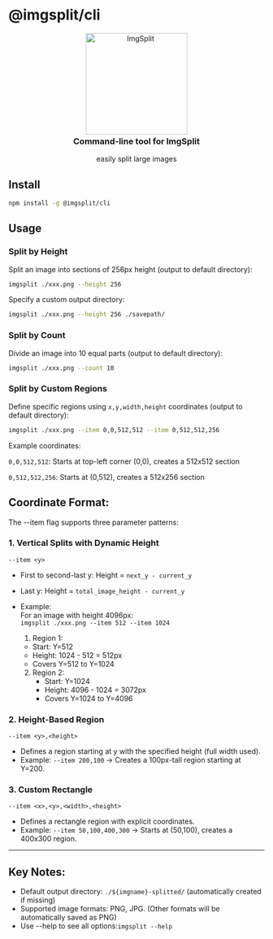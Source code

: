 # @imgsplit/cli
<p style="text-align:center;" align="center">
    <picture align="center">
        <img align="center" alt="ImgSplit" width="200" src="https://imgsplit.github.io/images/cli.png" />
    </picture>
    <div align="center" style="margin-top: -20px">
        <h3>Command-line tool for ImgSplit</h3>
        <p>easily split large images</p>
    </div>
</p>

## Install
```bash [npm]
npm install -g @imgsplit/cli
```

## Usage
### Split by Height
Split an image into sections of 256px height (output to default directory):
```bash
imgsplit ./xxx.png --height 256
```
Specify a custom output directory:
```bash
imgsplit ./xxx.png --height 256 ./savepath/
```
### Split by Count
Divide an image into 10 equal parts (output to default directory):
```bash
imgsplit ./xxx.png --count 10
```
### Split by Custom Regions
Define specific regions using `x,y,width,height` coordinates (output to default directory):
```bash
imgsplit ./xxx.png --item 0,0,512,512 --item 0,512,512,256
```
Example coordinates:

`0,0,512,512`: Starts at top-left corner (0,0), creates a 512x512 section

`0,512,512,256`: Starts at (0,512), creates a 512x256 section


## Coordinate Format:
The --item flag supports three parameter patterns:

### 1. Vertical Splits with Dynamic Height
`--item <y>`
- First to second-last y: Height = `next_y - current_y`
- Last y: Height = `total_image_height - current_y`
- Example:  
  For an image with height 4096px:  
  `imgsplit ./xxx.png --item 512 --item 1024`

    1. Region 1:
     - Start: Y=512
     - Height: 1024 - 512 = 512px
     - Covers Y=512 to Y=1024
  2. Region 2:
     - Start: Y=1024
     - Height: 4096 - 1024 = 3072px
     - Covers Y=1024 to Y=4096
### 2. Height-Based Region
`--item <y>,<height>`

- Defines a region starting at y with the specified height (full width used).
- Example: `--item 200,100` → Creates a 100px-tall region starting at Y=200.

### 3. Custom Rectangle
`--item <x>,<y>,<width>,<height>`

- Defines a rectangle region with explicit coordinates.
- Example: `--item 50,100,400,300` → Starts at (50,100), creates a 400x300 region.
---

## Key Notes:

- Default output directory: `./${imgname}-splitted/` (automatically created if missing)
- Supported image formats: PNG, JPG. (Other formats will be automatically saved as PNG)
- Use --help to see all options:`imgsplit --help`